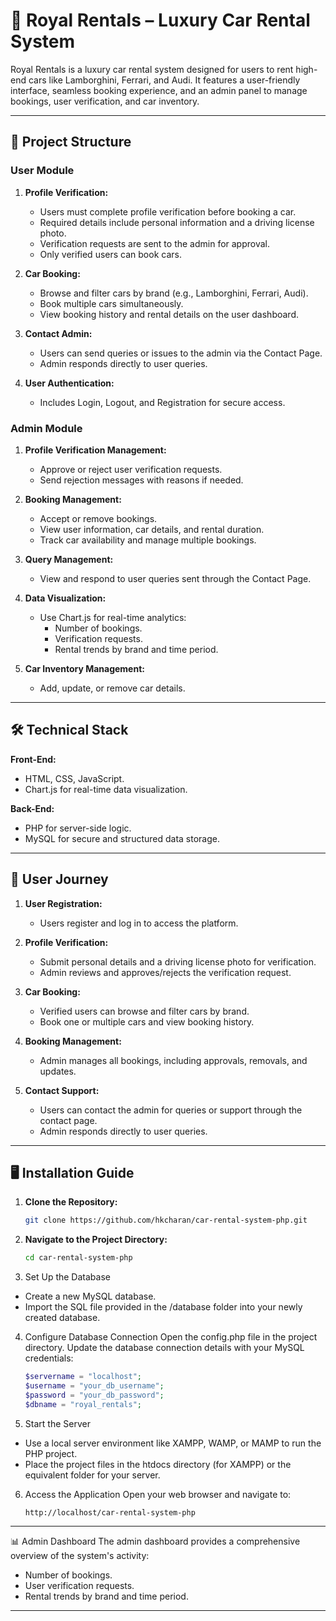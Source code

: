 # 🚗 Royal Rentals – Luxury Car Rental System

Royal Rentals is a luxury car rental system designed for users to rent high-end cars like Lamborghini, Ferrari, and Audi. It features a user-friendly interface, seamless booking experience, and an admin panel to manage bookings, user verification, and car inventory.

---

## 📂 Project Structure

### User Module
1. **Profile Verification:**
   - Users must complete profile verification before booking a car.
   - Required details include personal information and a driving license photo.
   - Verification requests are sent to the admin for approval.
   - Only verified users can book cars.

2. **Car Booking:**
   - Browse and filter cars by brand (e.g., Lamborghini, Ferrari, Audi).
   - Book multiple cars simultaneously.
   - View booking history and rental details on the user dashboard.

3. **Contact Admin:**
   - Users can send queries or issues to the admin via the Contact Page.
   - Admin responds directly to user queries.

4. **User Authentication:**
   - Includes Login, Logout, and Registration for secure access.

### Admin Module
1. **Profile Verification Management:**
   - Approve or reject user verification requests.
   - Send rejection messages with reasons if needed.

2. **Booking Management:**
   - Accept or remove bookings.
   - View user information, car details, and rental duration.
   - Track car availability and manage multiple bookings.

3. **Query Management:**
   - View and respond to user queries sent through the Contact Page.

4. **Data Visualization:**
   - Use Chart.js for real-time analytics:
     - Number of bookings.
     - Verification requests.
     - Rental trends by brand and time period.

5. **Car Inventory Management:**
   - Add, update, or remove car details.

---

## 🛠️ Technical Stack

**Front-End:**
- HTML, CSS, JavaScript.
- Chart.js for real-time data visualization.

**Back-End:**
- PHP for server-side logic.
- MySQL for secure and structured data storage.

---

## 🔄 User Journey

1. **User Registration:**
   - Users register and log in to access the platform.

2. **Profile Verification:**
   - Submit personal details and a driving license photo for verification.
   - Admin reviews and approves/rejects the verification request.

3. **Car Booking:**
   - Verified users can browse and filter cars by brand.
   - Book one or multiple cars and view booking history.

4. **Booking Management:**
   - Admin manages all bookings, including approvals, removals, and updates.

5. **Contact Support:**
   - Users can contact the admin for queries or support through the contact page.
   - Admin responds directly to user queries.

---

## 🖥️ Installation Guide

1. **Clone the Repository:**
   ```bash
   git clone https://github.com/hkcharan/car-rental-system-php.git
   ```

2. **Navigate to the Project Directory:**
   ```bash
   cd car-rental-system-php
   ```

3. Set Up the Database
  - Create a new MySQL database.
  - Import the SQL file provided in the /database folder into your newly created database.

4. Configure Database Connection
Open the config.php file in the project directory.
Update the database connection details with your MySQL credentials:
   ```php
   $servername = "localhost";
   $username = "your_db_username";
   $password = "your_db_password";
   $dbname = "royal_rentals";
   ```

5. Start the Server
  - Use a local server environment like XAMPP, WAMP, or MAMP to run the PHP project.
  - Place the project files in the htdocs directory (for XAMPP) or the equivalent folder for your server.

6. Access the Application
Open your web browser and navigate to:
   ```bash
   http://localhost/car-rental-system-php
   ```

---

📊 Admin Dashboard
The admin dashboard provides a comprehensive overview of the system's activity:
   - Number of bookings.
   - User verification requests.
   - Rental trends by brand and time period.

---


